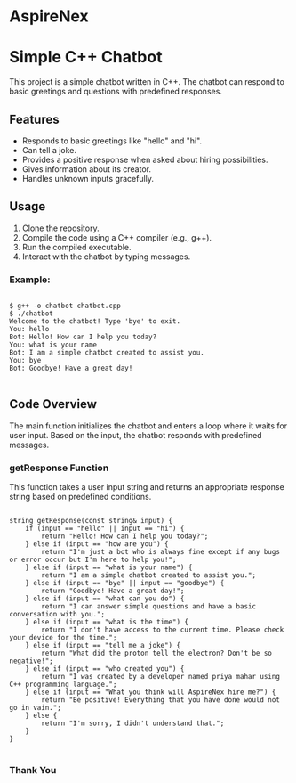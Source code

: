 # AspireNex
<!DOCTYPE html>
<html lang="en">
<head>
    <meta charset="UTF-8">
    <title>Chatbot Project</title>
</head>
<body>

<h1>Simple C++ Chatbot</h1>

<p>This project is a simple chatbot written in C++. The chatbot can respond to basic greetings and questions with predefined responses.</p>

<h2>Features</h2>
<ul>
    <li>Responds to basic greetings like "hello" and "hi".</li>
    <li>Can tell a joke.</li>
    <li>Provides a positive response when asked about hiring possibilities.</li>
    <li>Gives information about its creator.</li>
    <li>Handles unknown inputs gracefully.</li>
</ul>

<h2>Usage</h2>
<ol>
    <li>Clone the repository.</li>
    <li>Compile the code using a C++ compiler (e.g., g++).</li>
    <li>Run the compiled executable.</li>
    <li>Interact with the chatbot by typing messages.</li>
</ol>

<h3>Example:</h3>
<pre>
<code>
$ g++ -o chatbot chatbot.cpp
$ ./chatbot
Welcome to the chatbot! Type 'bye' to exit.
You: hello
Bot: Hello! How can I help you today?
You: what is your name
Bot: I am a simple chatbot created to assist you.
You: bye
Bot: Goodbye! Have a great day!
</code>
</pre>

<h2>Code Overview</h2>
<p>The main function initializes the chatbot and enters a loop where it waits for user input. Based on the input, the chatbot responds with predefined messages.</p>

<h3>getResponse Function</h3>
<p>This function takes a user input string and returns an appropriate response string based on predefined conditions.</p>

<pre>
<code>
string getResponse(const string& input) {
    if (input == "hello" || input == "hi") {
        return "Hello! How can I help you today?";
    } else if (input == "how are you") {
        return "I'm just a bot who is always fine except if any bugs or error occur but I'm here to help you!";
    } else if (input == "what is your name") {
        return "I am a simple chatbot created to assist you.";
    } else if (input == "bye" || input == "goodbye") {
        return "Goodbye! Have a great day!";
    } else if (input == "what can you do") {
        return "I can answer simple questions and have a basic conversation with you.";
    } else if (input == "what is the time") {
        return "I don't have access to the current time. Please check your device for the time.";
    } else if (input == "tell me a joke") {
        return "What did the proton tell the electron? Don't be so negative!";
    } else if (input == "who created you") {
        return "I was created by a developer named priya mahar using C++ programming language.";
    } else if (input == "What you think will AspireNex hire me?") {
        return "Be positive! Everything that you have done would not go in vain.";
    } else {
        return "I'm sorry, I didn't understand that.";
    }
}
</code>
</pre>

<h3>Thank You</h3>



</body>
</html>


